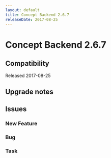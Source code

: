```yaml
---
layout: default
title: Concept Backend 2.6.7
releaseDate: 2017-08-25
---
```

<div class="jumbotron">
    <h1>Concept Backend 2.6.7</h1>    
    <h2>Compatibility</h2>
    <ul>
    </ul>
</div>

Released 2017-08-25



## Upgrade notes  
         



## Issues  


### New Feature 



### Bug 



### Task 



